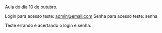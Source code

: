 Aula do dia 10 de outubro.

Login para acesso teste: admin@email.com
Senha para acesso teste: senha

Teste errando e acertando o login e senha.